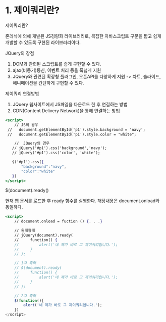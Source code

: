 # 1. 제이쿼리란?



제이쿼리란?

존레식에 의해 개발된 JS경량화 라이브러리로, 복잡한 자바스크립트 구문을 짧고 쉽게 개발할 수 있도록 구현된 라이브러리이다.

JQuery의 장점

1. DOM과 관련된 스크립트를 쉽게 구현할 수 있다.
2. ajax(비동기)통신, 이벤트 처리 등을 폭넓게 지원
3. JQuery와 관련된 확장형 플러그인, 오픈API를 다양하게 지원 -> 차트, 슬라이드, 애니메이션을 간단하게 구현할 수 있다.

제이쿼리 연결방법

1. JQuery 웹사이트에서 JS파일을 다운로드 한 후 연결하는 방법
2. CDN(Content Delivery Network)을 통해 연결하는 방법

```jsx
<script>
    // JS의 경우
 //   document.getElementById('p1').style.background = 'navy';
 //   document.getElementById('p1').style.color = "white";

    //  JQuery의 경우
   // jQuery('#p1').css('background','navy');
   // jQuery('#p1').css('color', 'white');

   $('#p1').css({
       "background":"navy",
       "color":"white"
   })
</script>
```

$(document).ready()

현재 웹 문서를 로드한 후 ready 함수를 실행한다. 해당내용은 document.onload와 동일하다.

```jsx
<script>
    // document.onload = fuction () {. . .}

    // 원래형태
    // jQuery(document).ready(
    //     function() {
    //         alert('네 제가 바로 그 제이쿼리입니다.');
    //     }
    // );

    // 1차 축약
    // $(document).ready(
    //     function() {
    //         alert('네 제가 바로 그 제이쿼리입니다.');
    //     }
    // );

    // 2차 축약
    $(function(){
        alert('네 제가 바로 그 제이쿼리입니다.');
    })
</script>
```
